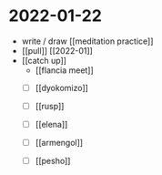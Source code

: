 # 2022-01-22

- write / draw [[meditation practice]]
- [[pull]] [[2022-01]]
- [[catch up]]
  - [[flancia meet]]
  - [ ] [[dyokomizo]]
  - [ ] [[rusp]]
  - [ ] [[elena]]
  - [ ] [[armengol]]
  - [ ] [[pesho]]

